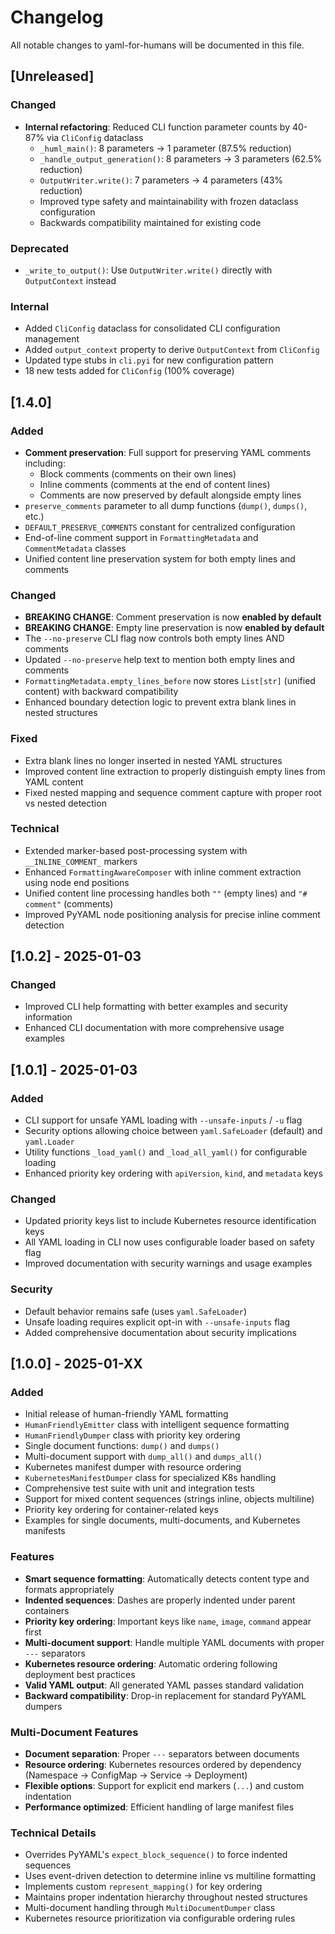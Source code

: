 # Changelog

All notable changes to yaml-for-humans will be documented in this file.

## [Unreleased]

### Changed
- **Internal refactoring**: Reduced CLI function parameter counts by 40-87% via `CliConfig` dataclass
  - `_huml_main()`: 8 parameters → 1 parameter (87.5% reduction)
  - `_handle_output_generation()`: 8 parameters → 3 parameters (62.5% reduction)
  - `OutputWriter.write()`: 7 parameters → 4 parameters (43% reduction)
  - Improved type safety and maintainability with frozen dataclass configuration
  - Backwards compatibility maintained for existing code

### Deprecated
- `_write_to_output()`: Use `OutputWriter.write()` directly with `OutputContext` instead

### Internal
- Added `CliConfig` dataclass for consolidated CLI configuration management
- Added `output_context` property to derive `OutputContext` from `CliConfig`
- Updated type stubs in `cli.pyi` for new configuration pattern
- 18 new tests added for `CliConfig` (100% coverage)

## [1.4.0]

### Added
- **Comment preservation**: Full support for preserving YAML comments including:
  - Block comments (comments on their own lines)
  - Inline comments (comments at the end of content lines)
  - Comments are now preserved by default alongside empty lines
- `preserve_comments` parameter to all dump functions (`dump()`, `dumps()`, etc.)
- `DEFAULT_PRESERVE_COMMENTS` constant for centralized configuration
- End-of-line comment support in `FormattingMetadata` and `CommentMetadata` classes
- Unified content line preservation system for both empty lines and comments

### Changed
- **BREAKING CHANGE**: Comment preservation is now **enabled by default**
- **BREAKING CHANGE**: Empty line preservation is now **enabled by default**
- The `--no-preserve` CLI flag now controls both empty lines AND comments
- Updated `--no-preserve` help text to mention both empty lines and comments
- `FormattingMetadata.empty_lines_before` now stores `List[str]` (unified content) with backward compatibility
- Enhanced boundary detection logic to prevent extra blank lines in nested structures

### Fixed
- Extra blank lines no longer inserted in nested YAML structures
- Improved content line extraction to properly distinguish empty lines from YAML content
- Fixed nested mapping and sequence comment capture with proper root vs nested detection

### Technical
- Extended marker-based post-processing system with `__INLINE_COMMENT_` markers
- Enhanced `FormattingAwareComposer` with inline comment extraction using node end positions
- Unified content line processing handles both `""` (empty lines) and `"# comment"` (comments)
- Improved PyYAML node positioning analysis for precise inline comment detection

## [1.0.2] - 2025-01-03

### Changed
- Improved CLI help formatting with better examples and security information
- Enhanced CLI documentation with more comprehensive usage examples

## [1.0.1] - 2025-01-03

### Added
- CLI support for unsafe YAML loading with `--unsafe-inputs` / `-u` flag
- Security options allowing choice between `yaml.SafeLoader` (default) and `yaml.Loader`
- Utility functions `_load_yaml()` and `_load_all_yaml()` for configurable loading
- Enhanced priority key ordering with `apiVersion`, `kind`, and `metadata` keys

### Changed
- Updated priority keys list to include Kubernetes resource identification keys
- All YAML loading in CLI now uses configurable loader based on safety flag
- Improved documentation with security warnings and usage examples

### Security
- Default behavior remains safe (uses `yaml.SafeLoader`)
- Unsafe loading requires explicit opt-in with `--unsafe-inputs` flag
- Added comprehensive documentation about security implications

## [1.0.0] - 2025-01-XX

### Added
- Initial release of human-friendly YAML formatting
- `HumanFriendlyEmitter` class with intelligent sequence formatting
- `HumanFriendlyDumper` class with priority key ordering
- Single document functions: `dump()` and `dumps()`
- Multi-document support with `dump_all()` and `dumps_all()`
- Kubernetes manifest dumper with resource ordering
- `KubernetesManifestDumper` class for specialized K8s handling
- Comprehensive test suite with unit and integration tests
- Support for mixed content sequences (strings inline, objects multiline)
- Priority key ordering for container-related keys
- Examples for single documents, multi-documents, and Kubernetes manifests

### Features
- **Smart sequence formatting**: Automatically detects content type and formats appropriately
- **Indented sequences**: Dashes are properly indented under parent containers
- **Priority key ordering**: Important keys like `name`, `image`, `command` appear first
- **Multi-document support**: Handle multiple YAML documents with proper `---` separators
- **Kubernetes resource ordering**: Automatic ordering following deployment best practices
- **Valid YAML output**: All generated YAML passes standard validation
- **Backward compatibility**: Drop-in replacement for standard PyYAML dumpers

### Multi-Document Features
- **Document separation**: Proper `---` separators between documents
- **Resource ordering**: Kubernetes resources ordered by dependency (Namespace → ConfigMap → Service → Deployment)
- **Flexible options**: Support for explicit end markers (`...`) and custom indentation
- **Performance optimized**: Efficient handling of large manifest files

### Technical Details
- Overrides PyYAML's `expect_block_sequence()` to force indented sequences
- Uses event-driven detection to determine inline vs multiline formatting  
- Implements custom `represent_mapping()` for key ordering
- Maintains proper indentation hierarchy throughout nested structures
- Multi-document handling through `MultiDocumentDumper` class
- Kubernetes resource prioritization via configurable ordering rules

